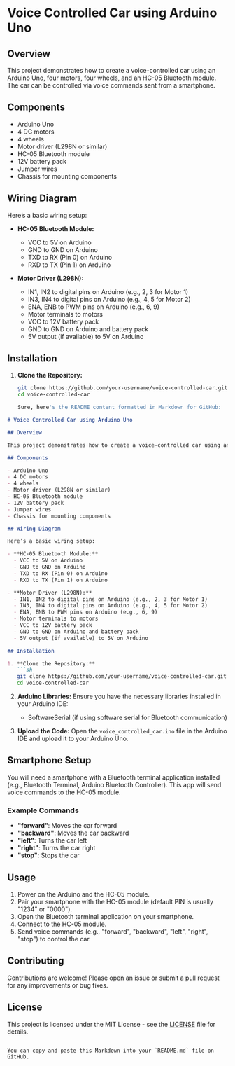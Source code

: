 # Voice Controlled Car using Arduino Uno

## Overview

This project demonstrates how to create a voice-controlled car using an Arduino Uno, four motors, four wheels, and an HC-05 Bluetooth module. The car can be controlled via voice commands sent from a smartphone.

## Components

- Arduino Uno
- 4 DC motors
- 4 wheels
- Motor driver (L298N or similar)
- HC-05 Bluetooth module
- 12V battery pack
- Jumper wires
- Chassis for mounting components

## Wiring Diagram

Here’s a basic wiring setup:

- **HC-05 Bluetooth Module:**
  - VCC to 5V on Arduino
  - GND to GND on Arduino
  - TXD to RX (Pin 0) on Arduino
  - RXD to TX (Pin 1) on Arduino

- **Motor Driver (L298N):**
  - IN1, IN2 to digital pins on Arduino (e.g., 2, 3 for Motor 1)
  - IN3, IN4 to digital pins on Arduino (e.g., 4, 5 for Motor 2)
  - ENA, ENB to PWM pins on Arduino (e.g., 6, 9)
  - Motor terminals to motors
  - VCC to 12V battery pack
  - GND to GND on Arduino and battery pack
  - 5V output (if available) to 5V on Arduino

## Installation

1. **Clone the Repository:**
   ```sh
   git clone https://github.com/your-username/voice-controlled-car.git
   cd voice-controlled-car

   Sure, here's the README content formatted in Markdown for GitHub:

```markdown
# Voice Controlled Car using Arduino Uno

## Overview

This project demonstrates how to create a voice-controlled car using an Arduino Uno, four motors, four wheels, and an HC-05 Bluetooth module. The car can be controlled via voice commands sent from a smartphone.

## Components

- Arduino Uno
- 4 DC motors
- 4 wheels
- Motor driver (L298N or similar)
- HC-05 Bluetooth module
- 12V battery pack
- Jumper wires
- Chassis for mounting components

## Wiring Diagram

Here’s a basic wiring setup:

- **HC-05 Bluetooth Module:**
  - VCC to 5V on Arduino
  - GND to GND on Arduino
  - TXD to RX (Pin 0) on Arduino
  - RXD to TX (Pin 1) on Arduino

- **Motor Driver (L298N):**
  - IN1, IN2 to digital pins on Arduino (e.g., 2, 3 for Motor 1)
  - IN3, IN4 to digital pins on Arduino (e.g., 4, 5 for Motor 2)
  - ENA, ENB to PWM pins on Arduino (e.g., 6, 9)
  - Motor terminals to motors
  - VCC to 12V battery pack
  - GND to GND on Arduino and battery pack
  - 5V output (if available) to 5V on Arduino

## Installation

1. **Clone the Repository:**
   ```sh
   git clone https://github.com/your-username/voice-controlled-car.git
   cd voice-controlled-car
   ```

2. **Arduino Libraries:**
   Ensure you have the necessary libraries installed in your Arduino IDE:
   - SoftwareSerial (if using software serial for Bluetooth communication)

3. **Upload the Code:**
   Open the `voice_controlled_car.ino` file in the Arduino IDE and upload it to your Arduino Uno.

## Smartphone Setup

You will need a smartphone with a Bluetooth terminal application installed (e.g., Bluetooth Terminal, Arduino Bluetooth Controller). This app will send voice commands to the HC-05 module.

### Example Commands

- **"forward"**: Moves the car forward
- **"backward"**: Moves the car backward
- **"left"**: Turns the car left
- **"right"**: Turns the car right
- **"stop"**: Stops the car

## Usage

1. Power on the Arduino and the HC-05 module.
2. Pair your smartphone with the HC-05 module (default PIN is usually "1234" or "0000").
3. Open the Bluetooth terminal application on your smartphone.
4. Connect to the HC-05 module.
5. Send voice commands (e.g., "forward", "backward", "left", "right", "stop") to control the car.

## Contributing

Contributions are welcome! Please open an issue or submit a pull request for any improvements or bug fixes.

## License

This project is licensed under the MIT License - see the [LICENSE](LICENSE) file for details.
```

You can copy and paste this Markdown into your `README.md` file on GitHub.
